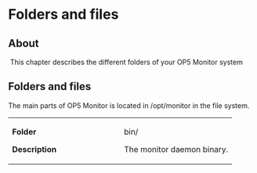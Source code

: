 # Folders and files

## About

 This chapter describes the different folders of your OP5 Monitor system

## Folders and files

The main parts of OP5 Monitor is located in /opt/monitor in the file system.

<table>
<colgroup>
<col width="50%" />
<col width="50%" />
</colgroup>
<tbody>
<tr class="odd">
<td align="left"><p><strong>Folder</strong></p>
<p><strong>Description</strong></p></td>
<td align="left"><p>bin/</p>
<p>The monitor daemon binary.</p></td>
</tr>
</tbody>
</table>
